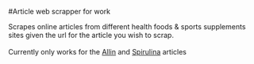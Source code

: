 #Article web scrapper for work

Scrapes online articles from different health foods & sports supplements sites given the url for the article you wish to scrap.
<br />
<br />
Currently only works for the [Allin](https://www.allinpro.co.il) and [Spirulina](https://www.spirulina.co.il/page/%D7%94%D7%95%D7%A8%D7%93%D7%AA-%D7%9B%D7%95%D7%9C%D7%A1%D7%98%D7%A8%D7%95%D7%9C-%D7%A2%D7%9D-%D7%9E%D7%96%D7%95%D7%9F-%D7%A2%D7%9C) articles
